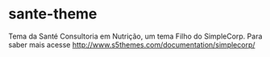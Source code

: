 sante-theme
===========

Tema da Santé Consultoria em Nutrição, um tema Filho do SimpleCorp. Para saber mais acesse http://www.s5themes.com/documentation/simplecorp/
